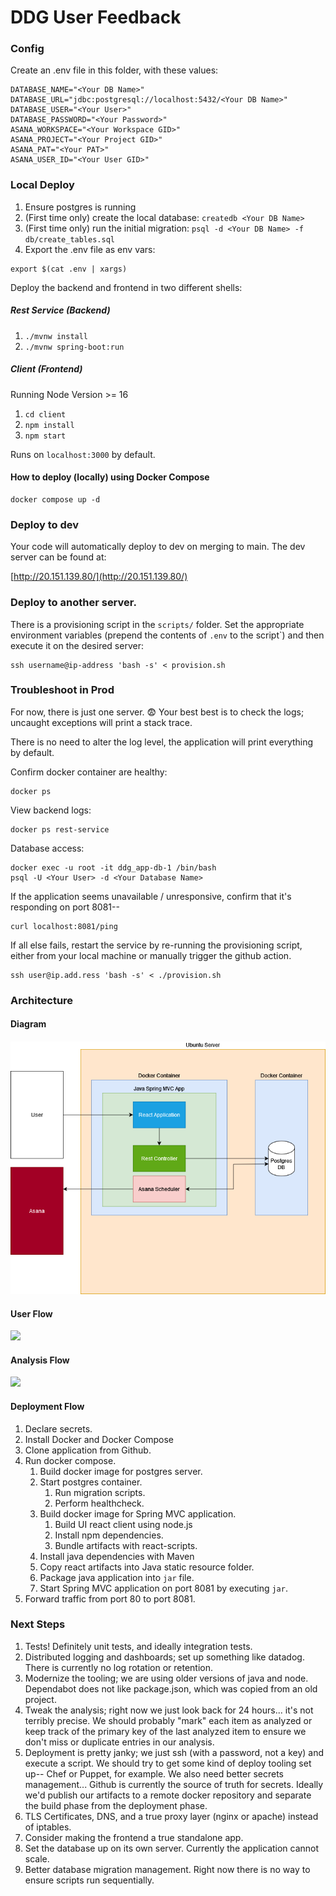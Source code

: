 # DDG User Feedback

### Config

Create an .env file in this folder, with these values:

```
DATABASE_NAME="<Your DB Name>"
DATABASE_URL="jdbc:postgresql://localhost:5432/<Your DB Name>"
DATABASE_USER="<Your User>"
DATABASE_PASSWORD="<Your Password>"
ASANA_WORKSPACE="<Your Workspace GID>"
ASANA_PROJECT="<Your Project GID>"
ASANA_PAT="<Your PAT>"
ASANA_USER_ID="<Your User GID>"
```

### Local Deploy

1. Ensure postgres is running
1. (First time only) create the local database: `createdb <Your DB Name>`
1. (First time only) run the initial migration: `psql -d <Your DB Name> -f db/create_tables.sql`
1. Export the .env file as env vars:

```
export $(cat .env | xargs)
```

Deploy the backend and frontend in two different shells:

##### Rest Service (Backend)

1. `./mvnw install`
2. `./mvnw spring-boot:run`

##### Client (Frontend)

Running Node Version >= 16

1. `cd client`
2. `npm install`
3. `npm start`

Runs on `localhost:3000` by default.

#### How to deploy (locally) using Docker Compose

```
docker compose up -d
```

### Deploy to dev

Your code will automatically deploy to dev on merging to main. The dev server can be found at:

[http://20.151.139.80/](http://20.151.139.80/)

### Deploy to another server.

There is a provisioning script in the `scripts/` folder. Set the appropriate environment variables (prepend the contents of `.env` to the script`) and then execute it on the desired server:

```
ssh username@ip-address 'bash -s' < provision.sh
```

### Troubleshoot in Prod

For now, there is just one server. 😨 Your best best is to check the logs; uncaught exceptions will print a stack trace.

There is no need to alter the log level, the application will print everything by default.

Confirm docker container are healthy:

```
docker ps
```

View backend logs:

```
docker ps rest-service
```

Database access:

```
docker exec -u root -it ddg_app-db-1 /bin/bash
psql -U <Your User> -d <Your Database Name>
```

If the application seems unavailable / unresponsive, confirm that it's responding on port 8081--

```
curl localhost:8081/ping
```

If all else fails, restart the service by re-running the provisioning script, either from your local machine or manually trigger the github action.

```
ssh user@ip.add.ress 'bash -s' < ./provision.sh
```

### Architecture

#### Diagram

####

![](diagram.png)

#### User Flow

![](https://www.plantuml.com/plantuml/png/POun3i8m34NtdE9Ve6BlK5M87KI1tKsCP2a9o7OuFq68BWnUdf_z_snEwgtaS3LM31CMrXVhY9kOEFfm-28CVVknHfoPecDnSedOjveo_zsVZii5Esjh4Ty-J3YGqqh68vwi9kP8dVo4BI4-wbsqGDbQzX1chgctV0C0)

#### Analysis Flow

![](https://www.plantuml.com/plantuml/png/TOux3i8m44Hxds8lG8EeNA14eg43mWKMUwGW72Fj9nAt1nSK0QNSpxnvdHgB-LJ209aXjDdJa4PaByXNraVWPFUP3J_hnTHI1pQ-iIBIsI4lAgn6snsDJnSDt-iVFz85vb99e5vCb-3FTwzSkJyT8oL1yx1Mdx7YrQ5cdyeR)

#### Deployment Flow

1. Declare secrets.
1. Install Docker and Docker Compose
1. Clone application from Github.
1. Run docker compose.
   1. Build docker image for postgres server.
   1. Start postgres container.
      1. Run migration scripts.
      1. Perform healthcheck.
   1. Build docker image for Spring MVC application.
      1. Build UI react client using node.js
      1. Install npm dependencies.
      1. Bundle artifacts with react-scripts.
   1. Install java dependencies with Maven
   1. Copy react artifacts into Java static resource folder.
   1. Package java application into `jar` file.
   1. Start Spring MVC application on port 8081 by executing `jar`.
1. Forward traffic from port 80 to port 8081.

### Next Steps

1. Tests! Definitely unit tests, and ideally integration tests.
1. Distributed logging and dashboards; set up something like datadog. There is currently no log rotation or retention.
1. Modernize the tooling; we are using older versions of java and node. Dependabot does not like package.json, which was copied from an old project.
1. Tweak the analysis; right now we just look back for 24 hours... it's not terribly precise. We should probably "mark" each item as analyzed or keep track of the primary key of the last analyzed item to ensure we don't miss or duplicate entries in our analysis.
1. Deployment is pretty janky; we just ssh (with a password, not a key) and execute a script. We should try to get some kind of deploy tooling set up-- Chef or Puppet, for example. We also need better secrets management... Github is currently the source of truth for secrets. Ideally we'd publish our artifacts to a remote docker repository and separate the build phase from the deployment phase.
1. TLS Certificates, DNS, and a true proxy layer (nginx or apache) instead of iptables.
1. Consider making the frontend a true standalone app.
1. Set the database up on its own server. Currently the application cannot scale.
1. Better database migration management. Right now there is no way to ensure scripts run sequentially.
